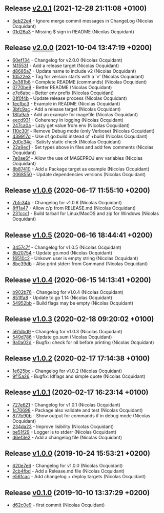 
## Release [v2.0.1](https://github.com/voyages-sncf-technologies/mageproj/releases/v2.0.1) (2021-12-28 21:11:08 +0100)

* [5eb22e4](https://github.com/voyages-sncf-technologies/mageproj/commit/5eb22e4) - Ignore merge commit messages in ChangeLog (Nicolas Ocquidant)
* [01d26a3](https://github.com/voyages-sncf-technologies/mageproj/commit/01d26a3) - Missing $ sign in README (Nicolas Ocquidant)

## Release [v2.0.0](https://github.com/voyages-sncf-technologies/mageproj/releases/v2.0.0) (2021-10-04 13:47:19 +0200)

* [60ef134](https://github.com/voyages-sncf-technologies/mageproj/commit/60ef134) - Changelog for v2.0.0 (Nicolas Ocquidant)
* [f41553f](https://github.com/voyages-sncf-technologies/mageproj/commit/f41553f) - Add a release target (Nicolas Ocquidant)
* [d8685a7](https://github.com/voyages-sncf-technologies/mageproj/commit/d8685a7) - Update name to include v2 (Nicolas Ocquidant)
* [10522e3](https://github.com/voyages-sncf-technologies/mageproj/commit/10522e3) - Tag for version starts with a 'v' (Nicolas Ocquidant)
* [2a381b8](https://github.com/voyages-sncf-technologies/mageproj/commit/2a381b8) - Complete README (commands) (Nicolas Ocquidant)
* [0770be9](https://github.com/voyages-sncf-technologies/mageproj/commit/0770be9) - Better README (Nicolas Ocquidant)
* [e7e6abc](https://github.com/voyages-sncf-technologies/mageproj/commit/e7e6abc) - Better env prefix (Nicolas Ocquidant)
* [01f0f4b](https://github.com/voyages-sncf-technologies/mageproj/commit/01f0f4b) - Update release process (Nicolas Ocquidant)
* [1ecfbc3](https://github.com/voyages-sncf-technologies/mageproj/commit/1ecfbc3) - Example in README (Nicolas Ocquidant)
* [3bfc9ac](https://github.com/voyages-sncf-technologies/mageproj/commit/3bfc9ac) - Add a release target (Nicolas Ocquidant)
* [18fa9a5](https://github.com/voyages-sncf-technologies/mageproj/commit/18fa9a5) - Add an example for magefile (Nicolas Ocquidant)
* [eecd931](https://github.com/voyages-sncf-technologies/mageproj/commit/eecd931) - Coherency in logging (Nicolas Ocquidant)
* [247ca0a](https://github.com/voyages-sncf-technologies/mageproj/commit/247ca0a) - Lazy get value from env (Nicolas Ocquidant)
* [110c30f](https://github.com/voyages-sncf-technologies/mageproj/commit/110c30f) - Remove Debug mode (only Verbose) (Nicolas Ocquidant)
* [439917d](https://github.com/voyages-sncf-technologies/mageproj/commit/439917d) - Use of go:build instead of +build (Nicolas Ocquidant)
* [2d0c34c](https://github.com/voyages-sncf-technologies/mageproj/commit/2d0c34c) - Satisfy static check (Nicolas Ocquidant)
* [22a9ec1](https://github.com/voyages-sncf-technologies/mageproj/commit/22a9ec1) - Set types above in files and add few comments (Nicolas Ocquidant)
* [7e0ae6f](https://github.com/voyages-sncf-technologies/mageproj/commit/7e0ae6f) - Allow the use of MAGEPROJ env variables (Nicolas Ocquidant)
* [8b87410](https://github.com/voyages-sncf-technologies/mageproj/commit/8b87410) - Add a Package target as example (Nicolas Ocquidant)
* [0068550](https://github.com/voyages-sncf-technologies/mageproj/commit/0068550) - Update dependencies versions (Nicolas Ocquidant)

## Release [v1.0.6](https://github.com/voyages-sncf-technologies/mageproj/releases/v1.0.6) (2020-06-17 11:55:10 +0200)

* [7bfc34b](https://github.com/voyages-sncf-technologies/mageproj/commit/7bfc34b) - Changelog for v1.0.6 (Nicolas Ocquidant)
* [8ff1a47](https://github.com/voyages-sncf-technologies/mageproj/commit/8ff1a47) - Allow c/p from RELEASE.md (Nicolas Ocquidant)
* [231ccc1](https://github.com/voyages-sncf-technologies/mageproj/commit/231ccc1) - Build tarball for Linux/MacOS and zip for Windows (Nicolas Ocquidant)

## Release [v1.0.5](https://github.com/voyages-sncf-technologies/mageproj/releases/v1.0.5) (2020-06-16 18:44:41 +0200)

* [3457c7f](https://github.com/voyages-sncf-technologies/mageproj/commit/3457c7f) - Changelog for v1.0.5 (Nicolas Ocquidant)
* [8b20754](https://github.com/voyages-sncf-technologies/mageproj/commit/8b20754) - Update go.mod (Nicolas Ocquidant)
* [16510c2](https://github.com/voyages-sncf-technologies/mageproj/commit/16510c2) - Unkown user is empty string (Nicolas Ocquidant)
* [8bc39db](https://github.com/voyages-sncf-technologies/mageproj/commit/8bc39db) - Also print stderr from Command (Nicolas Ocquidant)

## Release [v1.0.4](https://github.com/voyages-sncf-technologies/mageproj/releases/v1.0.4) (2020-06-15 14:13:41 +0200)

* [b902b76](https://github.com/voyages-sncf-technologies/mageproj/commit/b902b76) - Changelog for v1.0.4 (Nicolas Ocquidant)
* [851ffa8](https://github.com/voyages-sncf-technologies/mageproj/commit/851ffa8) - Update to go 1.14 (Nicolas Ocquidant)
* [54952bb](https://github.com/voyages-sncf-technologies/mageproj/commit/54952bb) - Build flags may be empty (Nicolas Ocquidant)

## Release [v1.0.3](https://github.com/voyages-sncf-technologies/mageproj/releases/v1.0.3) (2020-02-18 09:20:02 +0100)

* [561dbd9](https://github.com/voyages-sncf-technologies/mageproj/commit/561dbd9) - Changelog for v1.0.3 (Nicolas Ocquidant)
* [549d786](https://github.com/voyages-sncf-technologies/mageproj/commit/549d786) - Update go.sum (Nicolas Ocquidant)
* [9a0a02d](https://github.com/voyages-sncf-technologies/mageproj/commit/9a0a02d) - Bugfix: check for nil before printing (Nicolas Ocquidant)

## Release [v1.0.2](https://github.com/voyages-sncf-technologies/mageproj/releases/v1.0.2) (2020-02-17 17:14:38 +0100)

* [1e625bc](https://github.com/voyages-sncf-technologies/mageproj/commit/1e625bc) - Changelog for v1.0.2 (Nicolas Ocquidant)
* [9f15a26](https://github.com/voyages-sncf-technologies/mageproj/commit/9f15a26) - Bugfix: ldflags and simple quote (Nicolas Ocquidant)

## Release [v1.0.1](https://github.com/voyages-sncf-technologies/mageproj/releases/v1.0.1) (2020-02-17 16:23:14 +0100)

* [727e621](https://github.com/voyages-sncf-technologies/mageproj/commit/727e621) - Changelog for v1.0.1 (Nicolas Ocquidant)
* [1c70698](https://github.com/voyages-sncf-technologies/mageproj/commit/1c70698) - Package also validate and test (Nicolas Ocquidant)
* [877b90b](https://github.com/voyages-sncf-technologies/mageproj/commit/877b90b) - Show output for commands if in debug mode (Nicolas Ocquidant)
* [234da23](https://github.com/voyages-sncf-technologies/mageproj/commit/234da23) - Improve lisibility (Nicolas Ocquidant)
* [be51f29](https://github.com/voyages-sncf-technologies/mageproj/commit/be51f29) - Logger is to stderr (Nicolas Ocquidant)
* [d6ef3e2](https://github.com/voyages-sncf-technologies/mageproj/commit/d6ef3e2) - Add a changelog file (Nicolas Ocquidant)

## Release [v1.0.0](https://github.com/voyages-sncf-technologies/mageproj/releases/v1.0.0) (2019-10-24 15:53:21 +0200)

* [620e7e6](https://github.com/voyages-sncf-technologies/mageproj/commit/620e7e6) - Changelog for v1.0.0 (Nicolas Ocquidant)
* [2cb4fbd](https://github.com/voyages-sncf-technologies/mageproj/commit/2cb4fbd) - Add a Release.md file (Nicolas Ocquidant)
* [e56fcac](https://github.com/voyages-sncf-technologies/mageproj/commit/e56fcac) - Add changelog + deploy targets (Nicolas Ocquidant)

## Release [v0.1.0](https://github.com/voyages-sncf-technologies/mageproj/releases/v0.1.0) (2019-10-10 13:37:29 +0200)

* [d62c0e9](https://github.com/voyages-sncf-technologies/mageproj/commit/d62c0e9) - first commit (Nicolas Ocquidant)
